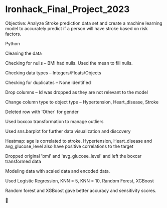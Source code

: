 # Ironhack_Final_Project_2023
 
Objective:
	Analyze Stroke prediction data set and create a machine learning model to accurately predict if a person will have stroke based on risk factors.


Python

Cleaning the data

Checking for nulls – BMI had nulls. Used the mean to fill nulls.

Checking data types – Integers/Floats/Objects

Checking for duplicates – None identified

Drop columns – Id was dropped as they are not relevant to the model

Change column type to object type – Hypertension, Heart_disease, Stroke

Deleted row with 'Other' for gender

Used boxcox transformation to manage outliers

Used sns.barplot for further data visualization and discovery

Heatmap: age is correlated to stroke. Hypertension, Heart_disease and avg_glucose_level also have positive correlations to the target 

Dropped original 'bmi' and 'avg_glucose_level' and left the boxcar transformed data

Modeling data with scaled data and encoded data.

Used Logistic Regression, KNN = 5, KNN = 10, Random Forest, XGBoost

Random forest and XGBoost gave better accuracy and sensitivity scores.

	







